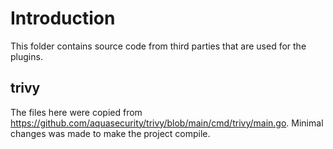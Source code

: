 # Introduction

This folder contains source code from third parties that are used for the plugins.

## trivy

The files here were copied from https://github.com/aquasecurity/trivy/blob/main/cmd/trivy/main.go. Minimal changes was made to make the project compile.
